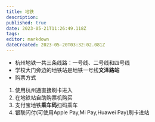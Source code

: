```yaml
---
title: 地铁
description: 
published: true
date: 2023-05-21T11:26:49.118Z
tags: 
editor: markdown
dateCreated: 2023-05-20T03:32:02.081Z
---
```


* 杭州地铁一共三条线路：一号线、二号线和四号线
* 学校大门旁边的地铁站是地铁一号线**文泽路站**
* 购票方式

1. 使用杭州通直接刷卡进入
1. 在地铁站自助购票机购买
1. 支付宝地铁**乘车码**扫码乘车
1. 银联闪付(可使用Apple Pay,Mi Pay,Huawei Pay)刷卡进站
